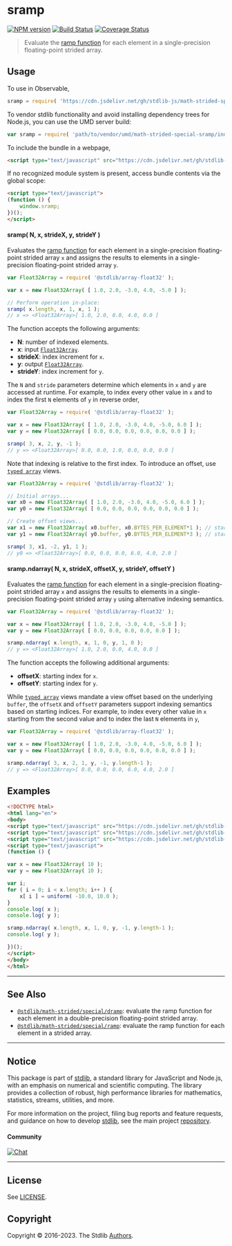 <!--

@license Apache-2.0

Copyright (c) 2020 The Stdlib Authors.

Licensed under the Apache License, Version 2.0 (the "License");
you may not use this file except in compliance with the License.
You may obtain a copy of the License at

   http://www.apache.org/licenses/LICENSE-2.0

Unless required by applicable law or agreed to in writing, software
distributed under the License is distributed on an "AS IS" BASIS,
WITHOUT WARRANTIES OR CONDITIONS OF ANY KIND, either express or implied.
See the License for the specific language governing permissions and
limitations under the License.

-->

# sramp

[![NPM version][npm-image]][npm-url] [![Build Status][test-image]][test-url] [![Coverage Status][coverage-image]][coverage-url] <!-- [![dependencies][dependencies-image]][dependencies-url] -->

> Evaluate the [ramp function][@stdlib/math/base/special/rampf] for each element in a single-precision floating-point strided array.

<section class="intro">

</section>

<!-- /.intro -->



<section class="usage">

## Usage

To use in Observable,

```javascript
sramp = require( 'https://cdn.jsdelivr.net/gh/stdlib-js/math-strided-special-sramp@umd/browser.js' )
```

To vendor stdlib functionality and avoid installing dependency trees for Node.js, you can use the UMD server build:

```javascript
var sramp = require( 'path/to/vendor/umd/math-strided-special-sramp/index.js' )
```

To include the bundle in a webpage,

```html
<script type="text/javascript" src="https://cdn.jsdelivr.net/gh/stdlib-js/math-strided-special-sramp@umd/browser.js"></script>
```

If no recognized module system is present, access bundle contents via the global scope:

```html
<script type="text/javascript">
(function () {
    window.sramp;
})();
</script>
```

#### sramp( N, x, strideX, y, strideY )

Evaluates the [ramp function][@stdlib/math/base/special/rampf] for each element in a single-precision floating-point strided array `x` and assigns the results to elements in a single-precision floating-point strided array `y`.

```javascript
var Float32Array = require( '@stdlib/array-float32' );

var x = new Float32Array( [ 1.0, 2.0, -3.0, 4.0, -5.0 ] );

// Perform operation in-place:
sramp( x.length, x, 1, x, 1 );
// x => <Float32Array>[ 1.0, 2.0, 0.0, 4.0, 0.0 ]
```

The function accepts the following arguments:

-   **N**: number of indexed elements.
-   **x**: input [`Float32Array`][@stdlib/array/float32].
-   **strideX**: index increment for `x`.
-   **y**: output [`Float32Array`][@stdlib/array/float32].
-   **strideY**: index increment for `y`.

The `N` and `stride` parameters determine which elements in `x` and `y` are accessed at runtime. For example, to index every other value in `x` and to index the first `N` elements of `y` in reverse order,

```javascript
var Float32Array = require( '@stdlib/array-float32' );

var x = new Float32Array( [ 1.0, 2.0, -3.0, 4.0, -5.0, 6.0 ] );
var y = new Float32Array( [ 0.0, 0.0, 0.0, 0.0, 0.0, 0.0 ] );

sramp( 3, x, 2, y, -1 );
// y => <Float32Array>[ 0.0, 0.0, 1.0, 0.0, 0.0, 0.0 ]
```

Note that indexing is relative to the first index. To introduce an offset, use [`typed array`][@stdlib/array/float32] views.

```javascript
var Float32Array = require( '@stdlib/array-float32' );

// Initial arrays...
var x0 = new Float32Array( [ 1.0, 2.0, -3.0, 4.0, -5.0, 6.0 ] );
var y0 = new Float32Array( [ 0.0, 0.0, 0.0, 0.0, 0.0, 0.0 ] );

// Create offset views...
var x1 = new Float32Array( x0.buffer, x0.BYTES_PER_ELEMENT*1 ); // start at 2nd element
var y1 = new Float32Array( y0.buffer, y0.BYTES_PER_ELEMENT*3 ); // start at 4th element

sramp( 3, x1, -2, y1, 1 );
// y0 => <Float32Array>[ 0.0, 0.0, 0.0, 6.0, 4.0, 2.0 ]
```

#### sramp.ndarray( N, x, strideX, offsetX, y, strideY, offsetY )

Evaluates the [ramp function][@stdlib/math/base/special/rampf] for each element in a single-precision floating-point strided array `x` and assigns the results to elements in a single-precision floating-point strided array `y` using alternative indexing semantics.

```javascript
var Float32Array = require( '@stdlib/array-float32' );

var x = new Float32Array( [ 1.0, 2.0, -3.0, 4.0, -5.0 ] );
var y = new Float32Array( [ 0.0, 0.0, 0.0, 0.0, 0.0 ] );

sramp.ndarray( x.length, x, 1, 0, y, 1, 0 );
// y => <Float32Array>[ 1.0, 2.0, 0.0, 4.0, 0.0 ]
```

The function accepts the following additional arguments:

-   **offsetX**: starting index for `x`.
-   **offsetY**: starting index for `y`.

While [`typed array`][@stdlib/array/float32] views mandate a view offset based on the underlying `buffer`, the `offsetX` and `offsetY` parameters support indexing semantics based on starting indices. For example, to index every other value in `x` starting from the second value and to index the last `N` elements in `y`,

```javascript
var Float32Array = require( '@stdlib/array-float32' );

var x = new Float32Array( [ 1.0, 2.0, -3.0, 4.0, -5.0, 6.0 ] );
var y = new Float32Array( [ 0.0, 0.0, 0.0, 0.0, 0.0, 0.0 ] );

sramp.ndarray( 3, x, 2, 1, y, -1, y.length-1 );
// y => <Float32Array>[ 0.0, 0.0, 0.0, 6.0, 4.0, 2.0 ]
```

</section>

<!-- /.usage -->

<section class="notes">

</section>

<!-- /.notes -->

<section class="examples">

## Examples

<!-- eslint no-undef: "error" -->

```html
<!DOCTYPE html>
<html lang="en">
<body>
<script type="text/javascript" src="https://cdn.jsdelivr.net/gh/stdlib-js/random-base-uniform@umd/browser.js"></script>
<script type="text/javascript" src="https://cdn.jsdelivr.net/gh/stdlib-js/array-float32@umd/browser.js"></script>
<script type="text/javascript" src="https://cdn.jsdelivr.net/gh/stdlib-js/math-strided-special-sramp@umd/browser.js"></script>
<script type="text/javascript">
(function () {

var x = new Float32Array( 10 );
var y = new Float32Array( 10 );

var i;
for ( i = 0; i < x.length; i++ ) {
    x[ i ] = uniform( -10.0, 10.0 );
}
console.log( x );
console.log( y );

sramp.ndarray( x.length, x, 1, 0, y, -1, y.length-1 );
console.log( y );

})();
</script>
</body>
</html>
```

</section>

<!-- /.examples -->

<!-- C interface documentation. -->



<!-- Section for related `stdlib` packages. Do not manually edit this section, as it is automatically populated. -->

<section class="related">

* * *

## See Also

-   <span class="package-name">[`@stdlib/math-strided/special/dramp`][@stdlib/math/strided/special/dramp]</span><span class="delimiter">: </span><span class="description">evaluate the ramp function for each element in a double-precision floating-point strided array.</span>
-   <span class="package-name">[`@stdlib/math-strided/special/ramp`][@stdlib/math/strided/special/ramp]</span><span class="delimiter">: </span><span class="description">evaluate the ramp function for each element in a strided array.</span>

</section>

<!-- /.related -->

<!-- Section for all links. Make sure to keep an empty line after the `section` element and another before the `/section` close. -->


<section class="main-repo" >

* * *

## Notice

This package is part of [stdlib][stdlib], a standard library for JavaScript and Node.js, with an emphasis on numerical and scientific computing. The library provides a collection of robust, high performance libraries for mathematics, statistics, streams, utilities, and more.

For more information on the project, filing bug reports and feature requests, and guidance on how to develop [stdlib][stdlib], see the main project [repository][stdlib].

#### Community

[![Chat][chat-image]][chat-url]

---

## License

See [LICENSE][stdlib-license].


## Copyright

Copyright &copy; 2016-2023. The Stdlib [Authors][stdlib-authors].

</section>

<!-- /.stdlib -->

<!-- Section for all links. Make sure to keep an empty line after the `section` element and another before the `/section` close. -->

<section class="links">

[npm-image]: http://img.shields.io/npm/v/@stdlib/math-strided-special-sramp.svg
[npm-url]: https://npmjs.org/package/@stdlib/math-strided-special-sramp

[test-image]: https://github.com/stdlib-js/math-strided-special-sramp/actions/workflows/test.yml/badge.svg?branch=main
[test-url]: https://github.com/stdlib-js/math-strided-special-sramp/actions/workflows/test.yml?query=branch:main

[coverage-image]: https://img.shields.io/codecov/c/github/stdlib-js/math-strided-special-sramp/main.svg
[coverage-url]: https://codecov.io/github/stdlib-js/math-strided-special-sramp?branch=main

<!--

[dependencies-image]: https://img.shields.io/david/stdlib-js/math-strided-special-sramp.svg
[dependencies-url]: https://david-dm.org/stdlib-js/math-strided-special-sramp/main

-->

[chat-image]: https://img.shields.io/gitter/room/stdlib-js/stdlib.svg
[chat-url]: https://app.gitter.im/#/room/#stdlib-js_stdlib:gitter.im

[stdlib]: https://github.com/stdlib-js/stdlib

[stdlib-authors]: https://github.com/stdlib-js/stdlib/graphs/contributors

[umd]: https://github.com/umdjs/umd
[es-module]: https://developer.mozilla.org/en-US/docs/Web/JavaScript/Guide/Modules

[deno-url]: https://github.com/stdlib-js/math-strided-special-sramp/tree/deno
[umd-url]: https://github.com/stdlib-js/math-strided-special-sramp/tree/umd
[esm-url]: https://github.com/stdlib-js/math-strided-special-sramp/tree/esm
[branches-url]: https://github.com/stdlib-js/math-strided-special-sramp/blob/main/branches.md

[stdlib-license]: https://raw.githubusercontent.com/stdlib-js/math-strided-special-sramp/main/LICENSE

[@stdlib/array/float32]: https://github.com/stdlib-js/array-float32/tree/umd

[@stdlib/math/base/special/rampf]: https://github.com/stdlib-js/math-base-special-rampf/tree/umd

<!-- <related-links> -->

[@stdlib/math/strided/special/dramp]: https://github.com/stdlib-js/math-strided-special-dramp/tree/umd

[@stdlib/math/strided/special/ramp]: https://github.com/stdlib-js/math-strided-special-ramp/tree/umd

<!-- </related-links> -->

</section>

<!-- /.links -->
